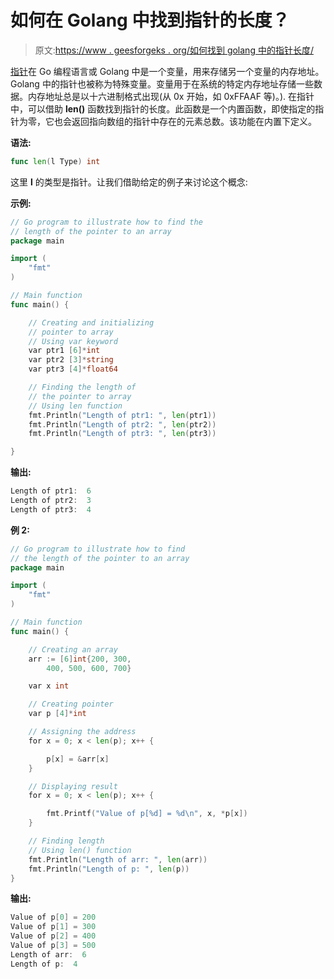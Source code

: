 # 如何在 Golang 中找到指针的长度？

> 原文:[https://www . geesforgeks . org/如何找到 golang 中的指针长度/](https://www.geeksforgeeks.org/how-to-find-the-length-of-the-pointer-in-golang/)

[指针](https://www.geeksforgeeks.org/pointers-in-golang/)在 Go 编程语言或 Golang 中是一个变量，用来存储另一个变量的内存地址。Golang 中的指针也被称为特殊变量。变量用于在系统的特定内存地址存储一些数据。内存地址总是以十六进制格式出现(从 0x 开始，如 0xFFAAF 等)。).
在指针中，可以借助 **len()** 函数找到指针的长度。此函数是一个内置函数，即使指定的指针为零，它也会返回指向数组的指针中存在的元素总数。该功能在内置下定义。

**语法:**

```go
func len(l Type) int
```

这里 **l** 的类型是指针。让我们借助给定的例子来讨论这个概念:

**示例:**

```go
// Go program to illustrate how to find the
// length of the pointer to an array
package main

import (
    "fmt"
)

// Main function
func main() {

    // Creating and initializing
    // pointer to array
    // Using var keyword
    var ptr1 [6]*int
    var ptr2 [3]*string
    var ptr3 [4]*float64

    // Finding the length of 
    // the pointer to array
    // Using len function
    fmt.Println("Length of ptr1: ", len(ptr1))
    fmt.Println("Length of ptr2: ", len(ptr2))
    fmt.Println("Length of ptr3: ", len(ptr3))

}
```

**输出:**

```go
Length of ptr1:  6
Length of ptr2:  3
Length of ptr3:  4

```

**例 2:**

```go
// Go program to illustrate how to find
// the length of the pointer to an array
package main

import (
    "fmt"
)

// Main function
func main() {

    // Creating an array
    arr := [6]int{200, 300,
        400, 500, 600, 700}

    var x int

    // Creating pointer
    var p [4]*int

    // Assigning the address
    for x = 0; x < len(p); x++ {

        p[x] = &arr[x]
    }

    // Displaying result
    for x = 0; x < len(p); x++ {

        fmt.Printf("Value of p[%d] = %d\n", x, *p[x])
    }

    // Finding length
    // Using len() function
    fmt.Println("Length of arr: ", len(arr))
    fmt.Println("Length of p: ", len(p))
}
```

**输出:**

```go
Value of p[0] = 200
Value of p[1] = 300
Value of p[2] = 400
Value of p[3] = 500
Length of arr:  6
Length of p:  4

```